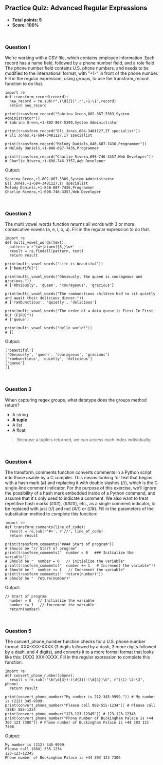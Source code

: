 ## Practice Quiz: Advanced Regular Expressions
* **Total points: 5**
* **Score: 100%**

<br>

### Question 1

We're working with a CSV file, which contains employee information. Each record has a name field, followed by a phone number field, and a role field. The phone number field contains U.S. phone numbers, and needs to be modified to the international format, with "+1-" in front of the phone number. Fill in the regular expression, using groups, to use the transform_record function to do that.

```
import re
def transform_record(record):
  new_record = re.sub(r",(\d{3})",r",+1-\1",record)
  return new_record

print(transform_record("Sabrina Green,802-867-5309,System Administrator")) 
# Sabrina Green,+1-802-867-5309,System Administrator

print(transform_record("Eli Jones,684-3481127,IT specialist")) 
# Eli Jones,+1-684-3481127,IT specialist

print(transform_record("Melody Daniels,846-687-7436,Programmer")) 
# Melody Daniels,+1-846-687-7436,Programmer

print(transform_record("Charlie Rivera,698-746-3357,Web Developer")) 
# Charlie Rivera,+1-698-746-3357,Web Developer
```

Output:

```
Sabrina Green,+1-802-867-5309,System Administrator
Eli Jones,+1-684-3481127,IT specialist
Melody Daniels,+1-846-687-7436,Programmer
Charlie Rivera,+1-698-746-3357,Web Developer
```

<br>

### Question 2

The multi_vowel_words function returns all words with 3 or more consecutive vowels (a, e, i, o, u). Fill in the regular expression to do that.

```
import re
def multi_vowel_words(text):
  pattern = r'\w+[aiueo]{3,}\w+'
  result = re.findall(pattern, text)
  return result

print(multi_vowel_words("Life is beautiful")) 
# ['beautiful']

print(multi_vowel_words("Obviously, the queen is courageous and gracious.")) 
# ['Obviously', 'queen', 'courageous', 'gracious']

print(multi_vowel_words("The rambunctious children had to sit quietly and await their delicious dinner.")) 
# ['rambunctious', 'quietly', 'delicious']

print(multi_vowel_words("The order of a data queue is First In First Out (FIFO)")) 
# ['queue']

print(multi_vowel_words("Hello world!")) 
# []
```

Output:

```
['beautiful']
['Obviously', 'queen', 'courageous', 'gracious']
['rambunctious', 'quietly', 'delicious']
['queue']
[]
```

<br>

### Question 3

When capturing regex groups, what datatype does the groups method return?

* A string
* **A tuple**
* A list
* A float

> Because a tupleis returned, we can access each index individually.

<br>

### Question 4

The transform_comments function converts comments in a Python script into those usable by a C compiler. This means looking for text that begins with a hash mark (#) and replacing it with double slashes (//), which is the C single-line comment indicator. For the purpose of this exercise, we'll ignore the possibility of a hash mark embedded inside of a Python command, and assume that it's only used to indicate a comment. We also want to treat repetitive hash marks (###), (####), etc., as a single comment indicator, to be replaced with just (//) and not (#//) or (//#). Fill in the parameters of the substitution method to complete this function:

```
import re
def transform_comments(line_of_code):
  result = re.sub(r'#+', r'//', line_of_code)
  return result

print(transform_comments("#### Start of program")) 
# Should be "// Start of program"
print(transform_comments("  number = 0   ### Initialize the variable")) 
# Should be "  number = 0   // Initialize the variable"
print(transform_comments("  number += 1   # Increment the variable")) 
# Should be "  number += 1   // Increment the variable"
print(transform_comments("  return(number)")) 
# Should be "  return(number)"
```

Output:

```
// Start of program
  number = 0   // Initialize the variable
  number += 1   // Increment the variable
  return(number)
```

<br>

### Question 5

The convert_phone_number function checks for a U.S. phone number format: XXX-XXX-XXXX (3 digits followed by a dash, 3 more digits followed by a dash, and 4 digits), and converts it to a more formal format that looks like this: (XXX) XXX-XXXX. Fill in the regular expression to complete this function.

```
import re
def convert_phone_number(phone):
  result = re.sub(r"\b(\d{3})-(\d{3})-(\d{4})\b", r"(\1) \2-\3", phone)
  return result

print(convert_phone_number("My number is 212-345-9999.")) # My number is (212) 345-9999.
print(convert_phone_number("Please call 888-555-1234")) # Please call (888) 555-1234
print(convert_phone_number("123-123-12345")) # 123-123-12345
print(convert_phone_number("Phone number of Buckingham Palace is +44 303 123 7300")) # Phone number of Buckingham Palace is +44 303 123 7300
```

Output:

```
My number is (212) 345-9999.
Please call (888) 555-1234
123-123-12345
Phone number of Buckingham Palace is +44 303 123 7300
```